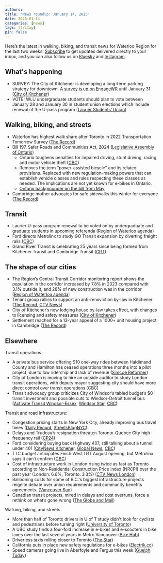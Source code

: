 ```yaml
---
authors: 
title: "News roundup: January 14, 2025"
date: 2025-01-14
categories: [news]
tags: [tritag]
pin: false
---
```


Here’s the latest in walking, biking, and transit news for Waterloo Region for the last two weeks. [Subscribe](https://eepurl.com/4Mtkf) to get updates delivered directly to your inbox, and you can also follow us on [Bluesky](https://bsky.app/profile/tritag.ca) and [Instagram](https://www.instagram.com/tritag.ca/).

## What's happening

* SURVEY: The City of Kitchener is developing a long-term parking strategy for downtown. A [survey is up on EngageWR](https://www.engagewr.ca/parking) until January 31 ([City of Kitchener](https://www.kitchener.ca/en/news/the-city-of-kitchener-wants-to-know-what-you-think-about-parking-downtown.aspx))  
* VOTE: WLU undergraduate students should plan to vote between January 28 and January 30 in student union elections which include renewal of the U-pass program ([Laurier Students’ Union](https://www.yourstudentsunion.ca/elections)) 

## Walking, biking, and streets

* Waterloo has highest walk share after Toronto in 2022 Transportation Tomorrow Survey ([The Record](https://www.therecord.com/news/waterloo-region/waterloo-walks-into-the-future-as-driving-eases-cycling-rises-and-transit-stalls/article_562774a3-883e-5252-a694-e56c5eb6b531.html))  
* Bill 197, Safer Roads and Communities Act, 2024 ([Legislative Assembly of Ontario](https://www.ola.org/en/legislative-business/bills/parliament-43/session-1/bill-197))  
  * Ontario toughens penalties for impaired driving, stunt driving, racing, and motor vehicle theft ([CBC](https://www.cbc.ca/player/play/video/9.6603840))  
  * Removes the term “power-assisted bicycle” and its related provisions. Replaced with new regulation-making powers that can establish vehicle classes and rules respecting these classes as needed. The implications are not yet known for e-bikes in Ontario.  
  * [Ontario backgrounder on the bill from May](https://news.ontario.ca/en/backgrounder/1004606/the-safer-roads-and-communities-act)  
* Cambridge mother advocates for safe sidewalks this winter for everyone ([The Record](https://www.therecord.com/news/waterloo-region/cambridge-mother-advocates-for-safe-sidewalks-this-winter-for-everyone/article_e8c0ef08-ba8c-5a64-b36c-f739f67f88ba.html))

## Transit

* Laurier U-pass program renewal to be voted on by undergraduate and graduate students in upcoming referenda ([Region of Waterloo agenda](https://pub-regionofwaterloo.escribemeetings.com/Meeting.aspx?Id=badb09e2-2ca6-4436-a65a-0144ade2c3f3&Agenda=Agenda&lang=English&Item=22&Tab=attachments))  
* Ford directs Metrolinx to study GO Transit expansion by diverting freight rails ([CBC](https://www.cbc.ca/news/canada/toronto/doug-ford-metrolinx-go-train-expansion-1.7426944))  
* Grand River Transit is celebrating 25 years since being formed from Kitchener Transit and Cambridge Transit ([GRT](https://www.grt.ca/Modules/News/index.aspx?newsId=6f077303-6654-4b30-9bf8-6a05e3a5cdc3&feedId=bbee2b8e-91b6-4696-8c3d-481dbf28de8e,24b9d7cd-762a-4496-ad74-4e816cb9adc8,d23e5a74-6488-4978-9740-594267f59ea8,38cb3425-641c-49a2-a83b-f03081ea8431,31820c97-a4b0-4704-ab8b-7c088247077a,69a9e0f5-98d5-4bcc-8f1e-5537cb4c997b))

## The shape of our cities

* The Region’s Central Transit Corridor monitoring report shows the population in the corridor increased by 7.8% in 2023 compared with 3.1% outside it, and 28% of new construction was in the corridor ([Region of Waterloo agenda](https://pub-regionofwaterloo.escribemeetings.com/Meeting.aspx?Id=badb09e2-2ca6-4436-a65a-0144ade2c3f3&Agenda=Agenda&lang=English&Item=24&Tab=attachments))  
* Tenant group rallies to support an anti-renoviction by-law in Kitchener ([The Record](https://www.therecord.com/news/waterloo-region/it-s-a-life-or-death-situation-tenants-group-wants-kitchener-to-enact-anti-renoviction/article_7abcee4e-89bd-551e-84de-f93b31b2048b.html), [CTV News](https://kitchener.ctvnews.ca/tenants-group-demands-action-as-high-rents-persist-despite-rising-vacancies-1.7166903))   
* City of Kitchener’s new lodging house by-law takes effect, with changes to licensing and safety measures ([City of Kitchener](https://www.kitchener.ca/en/news/new-kitchener-lodging-house-bylaw-in-effect-january-1.aspx))  
* Settlement reached for a 13-year appeal of a 1000+ unit housing project in Cambridge ([The Record](https://www.therecord.com/news/waterloo-region/13-year-olt-appeal-off-the-books-paves-way-for-1-188-unit-project-in/article_d15a6f39-8edf-57aa-b26b-d4a20ee116d7.html))

## Elsewhere

Transit operations

* A private bus service offering $10 one-way rides between Haldimand County and Hamilton has ceased operations three months into a pilot project, due to low ridership and lack of revenue ([Simcoe Reformer](https://www.simcoereformer.ca/news/local-news/low-ridership-forces-haldimand-to-hamilton-bus-service-to-hit-the-brakes))  
* City of London is moving to hire an outside auditor to study London transit operations, with deputy mayor suggesting city should have more direct control over transit operations ([CBC](https://www.cbc.ca/news/canada/london/is-more-city-control-the-next-stop-for-london-transit-1.7426211))  
* Transit advocacy group criticizes City of Windsor’s tabled budget’s $0 transit investment and possible cuts to Windsor-Detroit tunnel bus ([Activate Transit Windsor-Essex](https://activatetransitwindsoressex.ca/budget-2025/), [Windsor Star](https://windsorstar.com/news/local-news/transit-union-advocates-slam-windsors-1-4m-proposed-transit-budget-cuts), [CBC](https://www.cbc.ca/news/canada/windsor/windsor-atu-transit-budget-1.7427223))

Transit and road infrastructure:

* Congestion pricing starts in New York City, already improving bus travel times ([Daily Record](https://www.dailyrecord.com/story/news/transportation/2025/01/10/congestion-pricing-nyc-bus-times-manhattan-improve-nj/77574192007/), [StreetsBlogNYC](https://nyc.streetsblog.org/2025/01/10/mta-drivers-slowest-bus-in-manhattan-is-faster-since-congestion-pricing))  
* Delays and Trudeau’s resignation threaten Toronto-Quebec City high-frequency rail ([CP24](https://www.cp24.com/news/canada/2025/01/12/delays-trudeau-resignation-threaten-toronto-quebec-city-high-frequency-rail-project/))  
* Ford considering buying back Highway 407, still talking about a tunnel under 401 ([CityNews Kitchene](https://kitchener.citynews.ca/2025/01/10/ford-doubles-down-on-plans-to-buy-back-hwy-407-and-build-a-tunnel-under-the-401/)r, [Global News](https://globalnews.ca/news/10951605/doug-ford-407-sit-down-comments/), [CBC](https://www.cbc.ca/player/play/video/9.6610541))  
* TTC budget anticipates Finch West LRT August opening, but Metrolinx says it can’t confirm ([CBC](https://www.cbc.ca/news/canada/toronto/finch-lrt-opening-date-update-1.7427348))  
* Cost of infrastructure work in London rising twice as fast as Toronto according to Non-Residential Construction Price Index (NRCPI) over the past year (London: 6.6%, Toronto: 3.3%) ([CTV News London](https://london.ctvnews.ca/think-inflation-is-high-on-products-you-buy-cost-of-infrastructure-work-in-london-rising-twice-as-fast-as-toronto-1.7161383))  
* Ballooning costs for some of B.C.'s biggest infrastructure projects reignite debate over union requirements and community benefits agreements. ([Vancouver Sun](https://vancouversun.com/news/ballooning-costs-for-some-of-b-c-s-biggest-infrastructure-projects-reignite-debate-over-union-requirements))  
* Canadian transit projects, mired in delays and cost overruns, force a rethink on what’s gone wrong ([The Globe and Mail](https://www.theglobeandmail.com/canada/article-canadian-transit-projects-mired-in-delays-and-cost-overruns-force-a/))

Walking, biking, and streets

* More than half of Toronto drivers in U of T study didn't look for cyclists and pedestrians before turning right ([University of Toronto](https://www.utoronto.ca/news/more-half-toronto-drivers-u-t-study-didn-t-look-cyclists-and-pedestrians-turning-right))  
* A UBC study finds a four-fold increase in e-bikes and e-scooters in bike lanes over the last several years in Metro Vancouver ([Bike Hub](https://bikehub.ca/about-us/news/beyond-bikes-how-rise-e-bikes-and-e-scooters-reshaping-our-cycle-lanes))  
* Driverless taxis rolling closer to Toronto ([The Star](https://www.thestar.com/news/gta/driverless-taxis-are-rolling-closer-to-toronto-are-we-ready-for-them/article_65ce1f64-b196-11ef-932f-4b64c042b140.html))  
* California puts in place new safety regulations for e-bikes ([Electrik.co](https://electrek.co/2025/01/02/new-california-law-makes-crystal-clear-which-electric-bikes-are-now-illegal/))  
* Speed cameras going live in Aberfoyle and Fergus this week ([Guelph Today](https://www.guelphtoday.com/local-news/speed-cameras-going-live-in-aberfoyle-fergus-this-week-10069046))